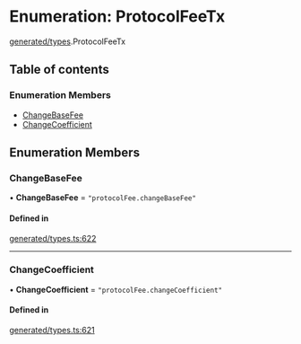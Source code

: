 # Enumeration: ProtocolFeeTx

[generated/types](../wiki/generated.types).ProtocolFeeTx

## Table of contents

### Enumeration Members

- [ChangeBaseFee](../wiki/generated.types.ProtocolFeeTx#changebasefee)
- [ChangeCoefficient](../wiki/generated.types.ProtocolFeeTx#changecoefficient)

## Enumeration Members

### ChangeBaseFee

• **ChangeBaseFee** = ``"protocolFee.changeBaseFee"``

#### Defined in

[generated/types.ts:622](https://github.com/PolymeshAssociation/polymesh-sdk/blob/079537ad/src/generated/types.ts#L622)

___

### ChangeCoefficient

• **ChangeCoefficient** = ``"protocolFee.changeCoefficient"``

#### Defined in

[generated/types.ts:621](https://github.com/PolymeshAssociation/polymesh-sdk/blob/079537ad/src/generated/types.ts#L621)
